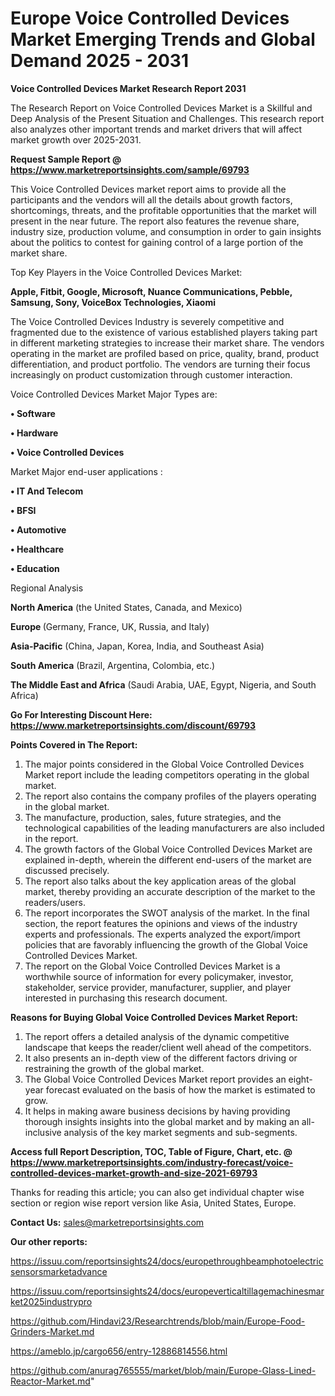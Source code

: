 # Europe Voice Controlled Devices Market Emerging Trends and Global Demand 2025 - 2031

<strong>Voice Controlled Devices Market Research Report 2031</strong>

The Research Report on Voice Controlled Devices Market is a Skillful and Deep Analysis of the Present Situation and Challenges. This research report also analyzes other important trends and market drivers that will affect market growth over 2025-2031.

<strong>Request Sample Report @ <a href=https://www.marketreportsinsights.com/sample/69793>https://www.marketreportsinsights.com/sample/69793</a></strong>

This Voice Controlled Devices market report aims to provide all the participants and the vendors will all the details about growth factors, shortcomings, threats, and the profitable opportunities that the market will present in the near future. The report also features the revenue share, industry size, production volume, and consumption in order to gain insights about the politics to contest for gaining control of a large portion of the market share.

Top Key Players in the Voice Controlled Devices Market:

<strong>Apple, Fitbit, Google, Microsoft, Nuance Communications, Pebble, Samsung, Sony, VoiceBox Technologies, Xiaomi </strong>

The Voice Controlled Devices Industry is severely competitive and fragmented due to the existence of various established players taking part in different marketing strategies to increase their market share. The vendors operating in the market are profiled based on price, quality, brand, product differentiation, and product portfolio. The vendors are turning their focus increasingly on product customization through customer interaction.

Voice Controlled Devices Market Major Types are:

<strong>• Software

• Hardware

• Voice Controlled Devices</strong>

Market Major end-user applications :

<strong>• IT And Telecom

• BFSI

• Automotive

• Healthcare

• Education</strong>

Regional Analysis

</u><strong><b>North America</b></strong> (the United States, Canada, and Mexico)

<strong><b>Europe </b></strong>(Germany, France, UK, Russia, and Italy)

<strong><b>Asia-Pacific</b></strong> (China, Japan, Korea, India, and Southeast Asia)

<strong><b>South America</b></strong> (Brazil, Argentina, Colombia, etc.)

<strong><b>The Middle East and Africa</b></strong> (Saudi Arabia, UAE, Egypt, Nigeria, and South Africa)

<strong>Go For Interesting Discount Here: <a href=https://www.marketreportsinsights.com/discount/69793>https://www.marketreportsinsights.com/discount/69793</a></strong>

<strong>Points Covered in The Report:</strong>
<ol>
  <li>The major points considered in the Global Voice Controlled Devices Market report include the leading competitors operating in the global market.</li>
  <li>The report also contains the company profiles of the players operating in the global market.</li>
  <li>The manufacture, production, sales, future strategies, and the technological capabilities of the leading manufacturers are also included in the report.</li>
  <li>The growth factors of the Global Voice Controlled Devices Market are explained in-depth, wherein the different end-users of the market are discussed precisely.</li>
  <li>The report also talks about the key application areas of the global market, thereby providing an accurate description of the market to the readers/users.</li>
  <li>The report incorporates the SWOT analysis of the market. In the final section, the report features the opinions and views of the industry experts and professionals. The experts analyzed the export/import policies that are favorably influencing the growth of the Global Voice Controlled Devices Market.</li>
  <li>The report on the Global Voice Controlled Devices Market is a worthwhile source of information for every policymaker, investor, stakeholder, service provider, manufacturer, supplier, and player interested in purchasing this research document.</li>
</ol>
<strong>Reasons for Buying Global Voice Controlled Devices Market Report:</strong>

<ol>
  <li>The report offers a detailed analysis of the dynamic competitive landscape that keeps the reader/client well ahead of the competitors.</li>
  <li>It also presents an in-depth view of the different factors driving or restraining the growth of the global market.</li>
  <li>The Global Voice Controlled Devices Market report provides an eight-year forecast evaluated on the basis of how the market is estimated to grow.</li>
  <li>It helps in making aware business decisions by having providing thorough insights insights into the global market and by making an all-inclusive analysis of the key market segments and sub-segments.</li>
</ol>
<strong>Access full Report Description, TOC, Table of Figure, Chart, etc. @ <a href=https://www.marketreportsinsights.com/industry-forecast/voice-controlled-devices-market-growth-and-size-2021-69793>https://www.marketreportsinsights.com/industry-forecast/voice-controlled-devices-market-growth-and-size-2021-69793</a></strong>


Thanks for reading this article; you can also get individual chapter wise section or region wise report version like Asia, United States, Europe.

<strong>Contact Us:</strong>
sales@marketreportsinsights.com

<strong>Our other reports:</strong>

<a href=https://issuu.com/reportsinsights24/docs/europethroughbeamphotoelectricsensorsmarketadvance>https://issuu.com/reportsinsights24/docs/europethroughbeamphotoelectricsensorsmarketadvance</a>

<a href=https://issuu.com/reportsinsights24/docs/europeverticaltillagemachinesmarket2025industrypro>https://issuu.com/reportsinsights24/docs/europeverticaltillagemachinesmarket2025industrypro</a>

<a href=https://github.com/Hindavi23/Researchtrends/blob/main/Europe-Food-Grinders-Market.md>https://github.com/Hindavi23/Researchtrends/blob/main/Europe-Food-Grinders-Market.md</a>

<a href=https://ameblo.jp/cargo656/entry-12886814556.html>https://ameblo.jp/cargo656/entry-12886814556.html</a>

<a href=https://github.com/anurag765555/market/blob/main/Europe-Glass-Lined-Reactor-Market.md>https://github.com/anurag765555/market/blob/main/Europe-Glass-Lined-Reactor-Market.md</a>"
